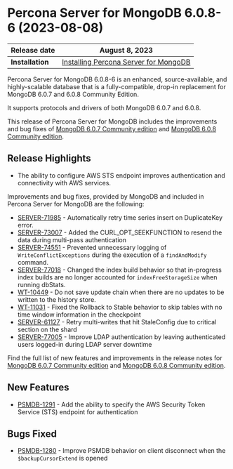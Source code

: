 # Percona Server for MongoDB 6.0.8-6 (2023-08-08)

| Release date | August 8, 2023|
|------------- | ---------------|
| **Installation** | [Installing Percona Server for MongoDB](../install/index.md) |


Percona Server for MongoDB 6.0.8-6 is an enhanced, source-available, and highly-scalable database that is a
fully-compatible, drop-in replacement for MongoDB 6.0.7 and 6.0.8 Community Edition.

It supports protocols and drivers of both MongoDB 6.0.7 and 6.0.8.

This release of Percona Server for MongoDB includes the improvements and bug fixes of [MongoDB 6.0.7 Community edition](https://www.mongodb.com/docs/manual/release-notes/6.0/#6.0.7---jun-28--2023) and [MongoDB 6.0.8 Community edition](https://www.mongodb.com/docs/manual/release-notes/6.0/#6.0.8---jul-13--2023).

## Release Highlights

* The ability to configure AWS STS endpoint improves authentication and connectivity with AWS services.

Improvements and bug fixes, provided by MongoDB and included in Percona Server for MongoDB are the following:

* [SERVER-71985](https://jira.mongodb.org/browse/SERVER-71985) - Automatically retry time series insert on DuplicateKey error.
* [SERVER-73007](https://jira.mongodb.org/browse/SERVER-73007) - Added the CURL_OPT_SEEKFUNCTION to resend the data during multi-pass authentication
* [SERVER-74551](https://jira.mongodb.org/browse/SERVER-74551) - Prevented unnecessary logging of `WriteConflictExceptions` during the execution of a `findAndModify` command.
* [SERVER-77018](https://jira.mongodb.org/browse/SERVER-77018) - Changed the index build behavior so that in-progress index builds are no longer accounted for `indexFreeStorageSize` when running dbStats.
* [WT-10449](https://jira.mongodb.org/browse/WT-10449) - Do not save update chain when there are no updates to be written to the history store.
* [WT-11031](https://jira.mongodb.org/browse/WT-11031) - Fixed the Rollback to Stable behavior to skip tables with no time window information in the checkpoint
* [SERVER-61127](https://jira.mongodb.org/browse/SERVER-61127) - Retry multi-writes that hit StaleConfig due to critical section on the shard
* [SERVER-77005](https://jira.mongodb.org/browse/SERVER-77005) -  Improve LDAP authentication by leaving authenticated users logged-in during LDAP server downtime

Find the full list of new features and improvements in the release notes for [MongoDB 6.0.7 Community edition](https://www.mongodb.com/docs/manual/release-notes/6.0/#6.0.7---jun-28--2023) and [MongoDB 6.0.8 Community edition](https://www.mongodb.com/docs/manual/release-notes/6.0/#6.0.8---jul-13--2023).

## New Features

* [PSMDB-1291](https://jira.percona.com/browse/PSMDB-1291) - Add the ability to specify the AWS Security Token Service (STS) endpoint for authentication

## Bugs Fixed

* [PSMDB-1280](https://jira.percona.com/browse/PSMDB-1280) - Improve PSMDB behavior on client disconnect when the `$backupCursorExtend` is opened


